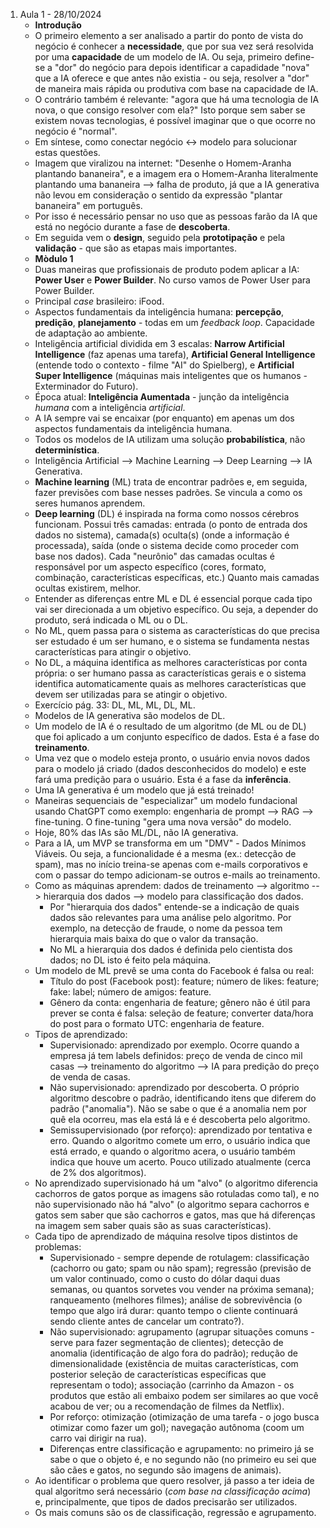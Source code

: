 1) Aula 1 - 28/10/2024
    * **Introdução**
    * O primeiro elemento a ser analisado a partir do ponto de vista do negócio é conhecer a **necessidade**, que por sua vez será resolvida por uma **capacidade** de um modelo de IA. Ou seja, primeiro define-se a "dor" do negócio para depois identificar a capadidade "nova" que a IA oferece e que antes não existia - ou seja, resolver a "dor" de maneira mais rápida ou produtiva com base na capacidade de IA.
    * O contrário também é relevante: "agora que há uma tecnologia de IA nova, o que consigo resolver com ela?" Isto porque sem saber se existem novas tecnologias, é possível imaginar que o que ocorre no negócio é "normal".
    * Em síntese, como conectar negócio <-> modelo para solucionar estas questões.
    * Imagem que viralizou na internet: "Desenhe o Homem-Aranha plantando bananeira", e a imagem era o Homem-Aranha literalmente plantando uma bananeira --> falha de produto, já que a IA generativa não levou em consideração o sentido da expressão "plantar bananeira" em português.
    * Por isso é necessário pensar no uso que as pessoas farão da IA que está no negócio durante a fase de **descoberta**.
    * Em seguida vem o **design**, seguido pela **prototipação** e pela **validação** - que são as etapas mais importantes.
    * **Mòdulo 1**
    * Duas maneiras que profissionais de produto podem aplicar a IA: **Power User** e **Power Builder**. No curso vamos de Power User para Power Builder.
    * Principal *case* brasileiro: iFood.
    * Aspectos fundamentais da inteligência humana: **percepção**, **predição**, **planejamento** - todas em um *feedback loop*. Capacidade de adaptação ao ambiente.
    * Inteligência artificial dividida em 3 escalas: **Narrow Artificial Intelligence** (faz apenas uma tarefa), **Artificial General Intelligence** (entende todo o contexto - filme "AI" do Spielberg), e **Artificial Super Intelligence** (máquinas mais inteligentes que os humanos - Exterminador do Futuro).
    * Época atual: **Inteligência Aumentada** - junção da inteligência *humana* com a inteligência *artificial*.
    * A IA sempre vai se encaixar (por enquanto) em apenas um dos aspectos fundamentais da inteligência humana.
    * Todos os modelos de IA utilizam uma solução **probabilística**, não **determinística**.
    * Inteligência Artificial --> Machine Learning --> Deep Learning --> IA Generativa.
    * **Machine learning** (ML) trata de encontrar padrões e, em seguida, fazer previsões com base nesses padrões. Se vincula a como os seres humanos aprendem.
    * **Deep learning** (DL) é inspirada na forma como nossos cérebros funcionam. Possui três camadas: entrada (o ponto de entrada dos dados no sistema), camada(s) oculta(s) (onde a informação é processada), saída (onde o sistema decide como proceder com base nos dados). Cada "neurônio" das camadas ocultas é responsável por um aspecto específico (cores, formato, combinação, características específicas, etc.) Quanto mais camadas ocultas existirem, melhor.
    * Entender as diferenças entre ML e DL é essencial porque cada tipo vai ser direcionada a um objetivo específico. Ou seja, a depender do produto, será indicada o ML ou o DL.
    * No ML, quem passa para o sistema as características do que precisa ser estudado é um ser humano, e o sistema se fundamenta nestas características para atingir o objetivo.
    * No DL, a máquina identifica as melhores características por conta própria: o ser humano passa as características gerais e o sistema identifica automaticamente quais as melhores características que devem ser utilizadas para se atingir o objetivo.
    * Exercício pág. 33: DL, ML, ML, DL, ML.
    * Modelos de IA generativa são modelos de DL.
    * Um modelo de IA é o resultado de um algoritmo (de ML ou de DL) que foi aplicado a um conjunto específico de dados. Esta é a fase do **treinamento**.
    * Uma vez que o modelo esteja pronto, o usuário envia novos dados para o modelo já criado (dados desconhecidos do modelo) e este fará uma predição para o usuário. Esta é a fase da **inferência**.
    * Uma IA generativa é um modelo que já está treinado!
    * Maneiras sequenciais de "especializar" um modelo fundacional usando ChatGPT como exemplo: engenharia de prompt --> RAG --> fine-tuning. O fine-tuning "gera uma nova versão" do modelo.
    * Hoje, 80% das IAs são ML/DL, não IA generativa.
    * Para a IA, um MVP se transforma em um "DMV" - Dados Mínimos Viáveis. Ou seja, a funcionalidade é a mesma (ex.: detecção de spam), mas no início treina-se apenas com e-mails corporativos e com o passar do tempo adicionam-se outros e-mails ao treinamento.
    * Como as máquinas aprendem: dados de treinamento --> algoritmo --> hierarquia dos dados --> modelo para classificação dos dados.
        * Por "hierarquia dos dados" entende-se a indicação de quais dados são relevantes para uma análise pelo algoritmo. Por exemplo, na detecção de fraude, o nome da pessoa tem hierarquia mais baixa do que o valor da transação.
        * No ML a hierarquia dos dados é definida pelo cientista dos dados; no DL isto é feito pela máquina.
    * Um modelo de ML prevê se uma conta do Facebook é falsa ou real:
        * Título do post (Facebook post): feature; número de likes: feature; fake: label; número de amigos: feature.
        * Gênero da conta: engenharia de feature; gênero não é útil para prever se conta é falsa: seleção de feature; converter data/hora do post para o formato UTC: engenharia de feature.
    * Tipos de aprendizado:
        * Supervisionado: aprendizado por exemplo. Ocorre quando a empresa já tem labels definidos: preço de venda de cinco mil casas --> treinamento do algoritmo --> IA para predição do preço de venda de casas.
        * Não supervisionado: aprendizado por descoberta. O próprio algoritmo descobre o padrão, identificando itens que diferem do padrão ("anomalia"). Não se sabe o que é a anomalia nem por quê ela ocorreu, mas ela está lá e é descoberta pelo algoritmo.
        * Semissupervisionado (por reforço): aprendizado por tentativa e erro. Quando o algoritmo comete um erro, o usuário indica que está errado, e quando o algoritmo acera, o usuário também indica que houve um acerto. Pouco utilizado atualmente (cerca de 2% dos algoritmos).
    * No aprendizado supervisionado há um "alvo" (o algoritmo diferencia cachorros de gatos porque as imagens são rotuladas como tal), e no não supervisionado não há "alvo" (o algoritmo separa cachorros e gatos sem saber que são cachorros e gatos, mas que há diferenças na imagem sem saber quais são as suas características).
    * Cada tipo de aprendizado de máquina resolve tipos distintos de problemas:
        * Supervisionado - sempre depende de rotulagem: classificação (cachorro ou gato; spam ou não spam); regressão (previsão de um valor continuado, como o custo do dólar daqui duas semanas, ou quantos sorvetes vou vender na próxima semana); ranqueamento (melhores filmes); análise de sobrevivência (o tempo que algo irá durar: quanto tempo o cliente continuará sendo cliente antes de cancelar um contrato?).
        * Não supervisionado: agrupamento (agrupar situações comuns - serve para fazer segmentação de clientes); detecção de anomalia (identificação de algo fora do padrão); redução de dimensionalidade (existência de muitas características, com posterior seleção de características específicas que representam o todo); associação (carrinho da Amazon - os produtos que estão ali embaixo podem ser similares ao que você acabou de ver; ou a recomendação de filmes da Netflix).
        * Por reforço: otimização (otimização de uma tarefa - o jogo busca otimizar como fazer um gol); navegação autônoma (coom um carro vai dirigir na rua).
        * Diferenças entre classificação e agrupamento: no primeiro já se sabe o que o objeto é, e no segundo não (no primeiro eu sei que são cães e gatos, no segundo são imagens de animais).
    * Ao identificar o problema que quero resolver, já passo a ter ideia de qual algoritmo será necessário (*com base na classificação acima*) e, principalmente, que tipos de dados precisarão ser utilizados.
    * Os mais comuns são os de classificação, regressão e agrupamento.